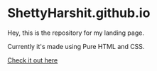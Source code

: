 # ShettyHarshit.github.io

Hey, this is the repository for my landing page. 

Currently it's made using Pure HTML and CSS.

[Check it out here](https://shettyharshit.github.io/ "Harshit Shetty - Landing Page")